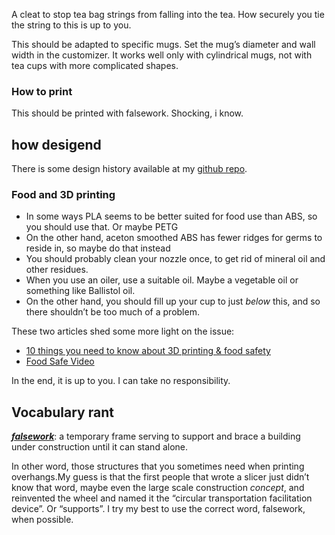 A cleat to stop tea bag strings from falling into the tea. How securely you tie the string to this is up to you.

This should be adapted to specific mugs. Set the mug’s diameter and wall width in the customizer. It works well only with cylindrical mugs, not with tea cups with more complicated shapes.

### How to print

This should be printed with falsework. Shocking, i know.




## how desigend

There is some design history available at my [github repo](https://github.com/ospalh/3d-printing/tree/develop/Teebeutelklampe).


### Food and 3D printing

* In some ways PLA seems to be better suited for food use than ABS, so you should use that. Or maybe PETG
* On the other hand, aceton smoothed ABS has fewer ridges for germs to reside in, so maybe do that instead
* You should probably clean your nozzle once, to get rid of mineral oil and other residues.
* When you use an oiler, use a suitable oil. Maybe a vegetable oil or something like Ballistol oil.
* On the other hand, you should fill up your cup to just *below* this, and so there shouldn’t be too much of a problem.


These two articles shed some more light on the issue:
* [10 things you need to know about 3D printing & food safety](https://pinshape.com/blog/3d-printing-food-safe/)
* [Food Safe Video](https://joes3dworkbench.blogspot.de/2015/07/food-safe-video.html)

In the end, it is up to you. I can take no responsibility.


## Vocabulary rant

***[falsework](https://en.wiktionary.org/wiki/falsework)***: a temporary frame serving to support and brace a building under construction until it can stand alone.

In other word, those structures that you sometimes need when printing overhangs.My guess is that the first people that wrote a slicer just didn’t know that word, maybe even the large scale construction *concept*, and reinvented the wheel and named it the “circular transportation facilitation device”. Or “supports”. I try my best to use the correct word, falsework, when possible.
